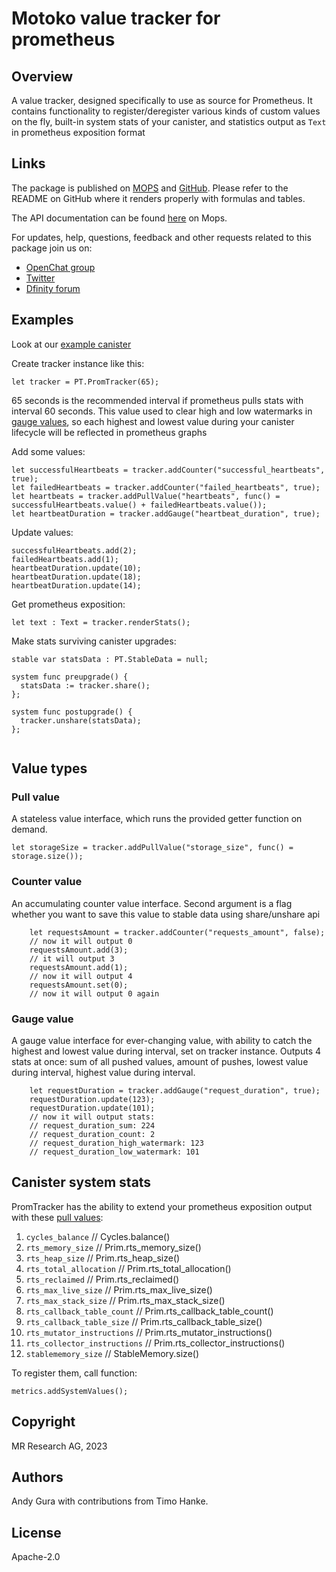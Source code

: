 # Motoko value tracker for prometheus

## Overview

A value tracker, designed specifically to use as source for Prometheus.
It contains functionality to register/deregister various kinds of custom values on the fly, 
built-in system stats of your canister, and statistics output as `Text` in prometheus exposition format

## Links

The package is published on [MOPS](https://mops.one/promtracker) and [GitHub](https://github.com/research-ag/promtracker).
Please refer to the README on GitHub where it renders properly with formulas and tables.

The API documentation can be found [here](https://mops.one/promtracker/docs/lib) on Mops.

For updates, help, questions, feedback and other requests related to this package join us on:

* [OpenChat group](https://oc.app/2zyqk-iqaaa-aaaar-anmra-cai)
* [Twitter](https://twitter.com/mr_research_ag)
* [Dfinity forum](https://forum.dfinity.org/)

## Examples

Look at our [example canister](examples/example_canister.mo)

Create tracker instance like this:
```motoko
let tracker = PT.PromTracker(65);
```
65 seconds is the recommended interval if prometheus pulls stats with interval 60 seconds. This value used to clear high 
and low watermarks in [gauge values](#gauge-value), so each highest and lowest value during your canister lifecycle will
be reflected in prometheus graphs

Add some values:
```motoko
let successfulHeartbeats = tracker.addCounter("successful_heartbeats", true);
let failedHeartbeats = tracker.addCounter("failed_heartbeats", true);
let heartbeats = tracker.addPullValue("heartbeats", func() = successfulHeartbeats.value() + failedHeartbeats.value());
let heartbeatDuration = tracker.addGauge("heartbeat_duration", true);
```

Update values:
```motoko
successfulHeartbeats.add(2);
failedHeartbeats.add(1);
heartbeatDuration.update(10);
heartbeatDuration.update(18);
heartbeatDuration.update(14);
```

Get prometheus exposition:
```motoko
let text : Text = tracker.renderStats();
```

Make stats surviving canister upgrades:
```motoko
stable var statsData : PT.StableData = null;

system func preupgrade() {
  statsData := tracker.share();
};

system func postupgrade() {
  tracker.unshare(statsData);
};
  
```

## Value types

### Pull value
A stateless value interface, which runs the provided getter function on demand.
```motoko
let storageSize = tracker.addPullValue("storage_size", func() = storage.size());
```

### Counter value
An accumulating counter value interface. Second argument is a flag whether you want to save this value
to stable data using share/unshare api
```motoko
    let requestsAmount = tracker.addCounter("requests_amount", false);
    // now it will output 0
    requestsAmount.add(3);
    // it will output 3
    requestsAmount.add(1);
    // now it will output 4
    requestsAmount.set(0);
    // now it will output 0 again
```

### Gauge value
A gauge value interface for ever-changing value, with ability to catch the highest and lowest value during interval, 
set on tracker instance. Outputs 4 stats at once: sum of all pushed values, amount of pushes, lowest value during 
interval, highest value during interval.
```motoko
    let requestDuration = tracker.addGauge("request_duration", true);
    requestDuration.update(123);
    requestDuration.update(101);
    // now it will output stats: 
    // request_duration_sum: 224
    // request_duration_count: 2
    // request_duration_high_watermark: 123
    // request_duration_low_watermark: 101
```

## Canister system stats
PromTracker has the ability to extend your prometheus exposition output with these [pull values](#pull-value):
1) `cycles_balance` // Cycles.balance()
1) `rts_memory_size` // Prim.rts_memory_size()
1) `rts_heap_size` // Prim.rts_heap_size()
1) `rts_total_allocation` // Prim.rts_total_allocation()
1) `rts_reclaimed` // Prim.rts_reclaimed()
1) `rts_max_live_size` // Prim.rts_max_live_size()
1) `rts_max_stack_size` // Prim.rts_max_stack_size()
1) `rts_callback_table_count` // Prim.rts_callback_table_count()
1) `rts_callback_table_size` // Prim.rts_callback_table_size()
1) `rts_mutator_instructions` // Prim.rts_mutator_instructions()
1) `rts_collector_instructions` // Prim.rts_collector_instructions()
1) `stablememory_size` // StableMemory.size()

To register them, call function:
```motoko
metrics.addSystemValues();
```

## Copyright

MR Research AG, 2023

## Authors

Andy Gura with contributions from Timo Hanke.

## License

Apache-2.0
